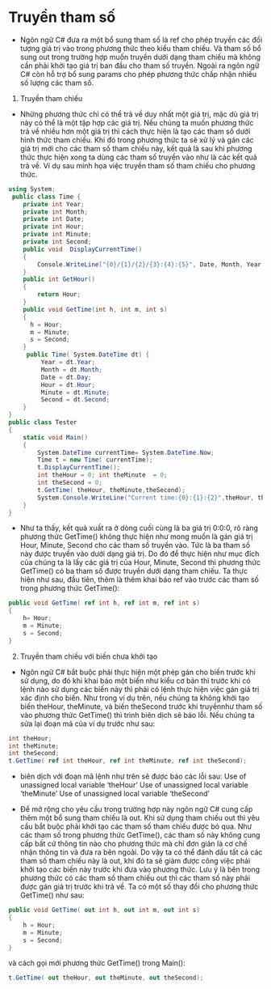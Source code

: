 # Truyền tham số

- Ngôn ngữ C# đưa ra một bổ sung tham số là ref cho phép truyền các đối tượng giá trị vào trong phương thức theo kiểu tham chiếu. Và tham số bổ sung out trong trường hợp muốn truyền dưới dạng tham chiếu mà không cần phải khởi tạo giá trị ban đầu cho tham số truyền. Ngoài ra ngôn ngữ C# còn hỗ trợ bổ sung params cho phép phương thức chấp nhận nhiều số lượng các tham số.

1. Truyền tham chiếu

- Những phương thức chỉ có thể trả về duy nhất một giá trị, mặc dù giá trị này có thể là một tập hợp các giá trị. Nếu chúng ta muốn phương thức trả về nhiều hơn một giá trị thì cách thực hiện là tạo các tham số dưới hình thức tham chiếu. Khi đó trong phương thức ta sẽ xử lý và gán các giá trị mới cho các tham số tham chiếu này, kết quả là sau khi phương thức thực hiện xong ta dùng các tham số truyền vào như là các kết quả trả về.
  Ví dụ sau minh họa việc truyền tham số tham chiếu cho phương thức.

```c#
using System;
 public class Time {
    private int Year;
    private int Month;
    private int Date;
    private int Hour;
    private int Minute;
    private int Second;
    public void  DisplayCurrentTime()
    {
        Console.WriteLine("{0}/{1}/{2}/{3}:{4}:{5}", Date, Month, Year, Hour, Minute, Second);
    }
    public int GetHour()
    {
        return Hour;
    }
    public void GetTime(int h, int m, int s)
    {
      h = Hour;
      m = Minute;
      s = Second;
    }
     public Time( System.DateTime dt) {
         Year = dt.Year;
         Month = dt.Month;
         Date = dt.Day;
         Hour = dt.Hour;
         Minute = dt.Minute;
         Second = dt.Second;
    }
}
public class Tester
{
    static void Main()
    {
        System.DateTime currentTime= System.DateTime.Now;
        Time t = new Time( currentTime);
        t.DisplayCurrentTime();
        int theHour = 0; int theMinute  = 0;
        int theSecond = 0;
        t.GetTime( theHour, theMinute,theSecond);
        System.Console.WriteLine("Current time:{0}:{1}:{2}",theHour, theMinute, theSecond);
    }
}
```

- Như ta thấy, kết quả xuất ra ở dòng cuối cùng là ba giá trị 0:0:0, rõ ràng phương thức GetTime() không thực hiện như mong muốn là gán giá trị Hour, Minute, Second cho các tham số truyền vào. Tức là ba tham số này được truyền vào dưới dạng giá trị. Do đó để thực hiện như mục đích của chúng ta là lấy các giá trị của Hour, Minute, Second thì phương thức GetTime() có ba tham số được truyền dưới dạng tham chiếu. Ta thực hiện như sau, đầu tiên, thêm là thêm khai báo ref vào trước các tham số trong phương thức
  GetTime():

```c#
public void GetTime( ref int h, ref int m, ref int s)
{
    h= Hour;
    m = Minute;
    s = Second;
}
```

2. Truyền tham chiếu với biến chưa khởi tạo

- Ngôn ngữ C# bắt buộc phải thực hiện một phép gán cho biến trước khi sử dụng, do đó khi khai báo một biến như kiểu cơ bản thì trước khi có lệnh nào sử dụng các biến này thì phải có lệnh thực hiện việc gán giá trị xác định cho biến. Như trong ví dụ trên, nếu chúng ta không khởi tạo biến theHour, theMinute, và biến theSecond trước khi truyềnnhư tham số vào phương thức GetTime() thì trình biên dịch sẽ báo lỗi. Nếu chúng ta sửa lại đoạn mã của ví dụ trước như sau:

```c#
int theHour;
int theMinute;
int theSecond;
t.GetTime( ref int theHour, ref int theMinute, ref int theSecond);

```

- biên dịch với đoạn mã lệnh như trên sẽ được báo các lỗi sau:
  Use of unassigned local variable ‘theHour’
  Use of unassigned local variable ‘theMinute’
  Use of unassigned local variable ‘theSecond’

- Để mở rộng cho yêu cầu trong trường hợp này ngôn ngữ C# cung cấp thêm một bổ sung tham chiếu là out. Khi sử dụng tham chiếu out thì yêu cầu bắt buộc phải khởi tạo các tham số tham chiếu được bỏ qua. Như các tham số trong phương thức GetTime(), các tham số này không cung cấp bất cứ thông tin nào cho phương thức mà chỉ đơn giản là cơ chế nhận thông tin và đưa ra bên ngoài. Do vậy ta có thể đánh dấu tất cả các tham số tham chiếu này là out, khi đó ta sẽ giảm được công việc phải khởi tạo các biến này trước khi đưa vào phương thức. Lưu ý là bên trong phương thức có các tham số tham chiếu out thì các tham số này phải được gán giá trị trước khi trả về. Ta có một số thay đổi cho phương thức GetTime() như sau:

```c#
public void GetTime( out int h, out int m, out int s)
{
    h = Hour;
    m = Minute;
    s = Second;
}
```

và cách gọi mới phương thức GetTime() trong Main():

```c#
t.GetTime( out theHour, out theMinute, out theSecond);
```
